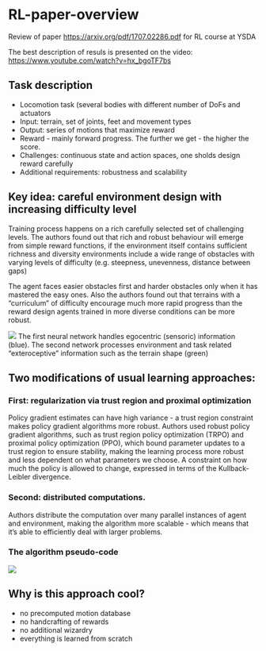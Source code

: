 # RL-paper-overview
Review of paper https://arxiv.org/pdf/1707.02286.pdf for RL course at YSDA

The best description of resuls is presented on the video: https://www.youtube.com/watch?v=hx_bgoTF7bs

## Task description
- Locomotion task (several bodies with different number of DoFs and actuators
- Input: terrain, set of joints, feet and movement types
- Output: series of motions that maximize reward
- Reward - mainly forward progress. The further we get - the higher the score.
- Challenges: continuous state and action spaces, one sholds design reward carefully
- Additional requirements: robustness and scalability

## Key idea: careful environment design with increasing difficulty level
Training process happens on a rich carefully selected set of challenging levels. The authors found out that rich and robust behaviour will emerge from simple reward functions, if the environment itself contains sufficient richness and diversity
environments include a wide range of obstacles with varying levels of difficulty (e.g. steepness, unevenness, distance between gaps)

The agent faces easier obstacles first and harder obstacles only when it has mastered the easy ones. Also the authors found out that terrains with a “curriculum” of difficulty encourage much more rapid progress than the reward design agents trained in more diverse conditions can be more robust.

<img src="https://i.ibb.co/C1hvP6d/Screenshot-from-2019-03-31-21-46-11.png"> 
The first neural network handles egocentric (sensoric) information (blue). The second network processes environment and task related “exteroceptive” information such as the terrain shape (green)  


## Two modifications of usual learning approaches:
### First: regularization via trust region and proximal optimization
Policy gradient estimates can have high variance - a trust region constraint makes policy gradient algorithms more robust.
Authors used robust policy gradient algorithms, such as trust region policy optimization (TRPO) and proximal policy optimization (PPO), which bound parameter updates to a trust region to ensure stability, making the learning process more robust and less dependent on what parameters we choose. A constraint on how much the policy is allowed to change, expressed in terms of the Kullback-Leibler divergence.

### Second: distributed computations.
Authors distribute the computation over many parallel instances of agent and environment, making the algorithm more scalable - which means that it’s able to efficiently deal with larger problems.

### The algorithm pseudo-code

<img src="https://i.ibb.co/m0W7x0q/Screenshot-from-2019-04-01-16-48-14.png">


## Why is this approach cool?
- no precomputed motion database
- no handcrafting of rewards
- no additional wizardry
- everything is learned from scratch
